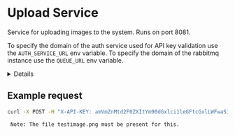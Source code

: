 # Upload Service

Service for uploading images to the system.
Runs on port 8081.

To specify the domain of the auth service used for API key validation use the `AUTH_SERVICE_URL` env variable.
To specify the domain of the rabbitmq instance use the `QUEUE_URL` env variable.

<details>

    <summary> Start a rabbitmq instance locally </summary>

To start a rabbitmq instance locally:
```sh
docker run --rm -e RABBITMQ_DEFAULT_USER=water -e RABBITMQ_DEFAULT_PASS=bottler -p 3111:15672 -p 5672:5672 rabbitmq:3-management-alpine
```

You can now see the management dashboard at localhost:3111

</details>

## Example request

```sh
curl -X POST -H "X-API-KEY: amVmZnMtd2F0ZXItYm90dGxlci1leGFtcGxlLWFwaS1rZXk=" -F image=./testimage.png localhost:8080/upload
```

     Note: The file testimage.png must be present for this.
